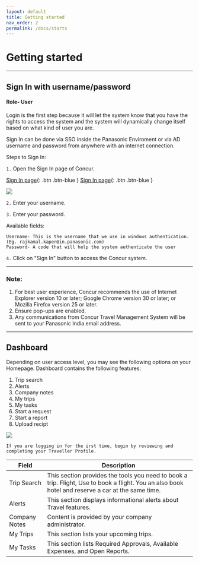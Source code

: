```yaml
---
layout: default
title: Getting started
nav_order: 2
permalink: /docs/starts
---
```

# Getting started   
***
## Sign In with username/password
#### Role- User

Login is the first step because it will let the system know that you have the rights to access the system and the system will dynamically change itself based on what kind of user you are.   

Sign In can be done via SSO inside the Panasonic Enviroment or via AD username and password from anywhere with an internet connection.

Steps to Sign In:  

`1.` Open the Sign In page of Concur.

[Sign In page](https://www.concursolutions.com/nui/signin){: .btn .btn-blue } [Sign In page](https://www.concursolutions.com/nui/signin){: .btn .btn-blue }

<img src="{{ site.url }}{{ site.baseurl }}\assets\images\getting-started\Sgn1.png">

`2.` Enter your username.

`3.` Enter your password.

Available fields:

```
Username- This is the username that we use in windows authentication. (Eg. rajkamal.kaper@in.panasonic.com)
Password- A code that will help the system authenticate the user
```

`4.` Click on "Sign In" button to access the Concur system.

***  
### Note:
1. For best user experience, Concur recommends the use of Internet Explorer version 10 or later; Google Chrome version 30 or later; or Mozilla Firefox version 25 or later.
2. Ensure pop-ups are enabled.
3. Any communications from Concur Travel Management System will be sent to your Panasonic India email address. 

***

## Dashboard

Depending on user access level, you may see the following options on your Homepage. Dashboard contains the following features:
1. Trip search
2. Alerts
3. Company notes
4. My trips
5. My tasks
6. Start a request
7. Start a report
8. Upload recipt

<img src="{{ site.url }}{{ site.baseurl }}\assets\images\getting-started\dsh1.png">

```
If you are logging in for the irst time, begin by reviewing and completing your Traveller Profile.
```

Field | Description
--- | --- 
Trip Search | This section provides the tools you need to book a trip. Flight, Use to book a flight. You an also book hotel and reserve a car at the same time.
Alerts | This section displays informational alerts about Travel features.
Company Notes | Content is provided by your company administrator.
My Trips | This section lists your upcoming trips.
My Tasks | This section lists Required Approvals, Available Expenses, and Open Reports.